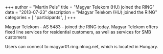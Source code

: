 +++
author = "Martin Pels"
title = "Magyar Telekom (HU) joined the RING"
date = "2013-07-23"
description = "Magyar Telekom (HU) joined the RING"
categories = [
    "participants",
]
+++

Magyar Telekom - AS 5483 - joined the RING today. Magyar Telekom offers fixed line services for residential customers, as well as services for SMB customers

Users can connect to magyar01.ring.nlnog.net, which is located in Hungary.


